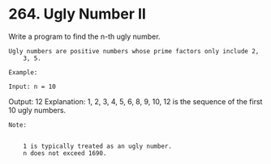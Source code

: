 # 264. Ugly Number II

Write a program to find the n-th ugly number.

    Ugly numbers are positive numbers whose prime factors only include 2,
        3, 5. 

    Example:

    Input: n = 10
Output: 12
Explanation: 1, 2, 3, 4, 5, 6, 8, 9, 10, 12 is the sequence of the first 10 ugly numbers.

    Note:  

    
        1 is typically treated as an ugly number.
        n does not exceed 1690.